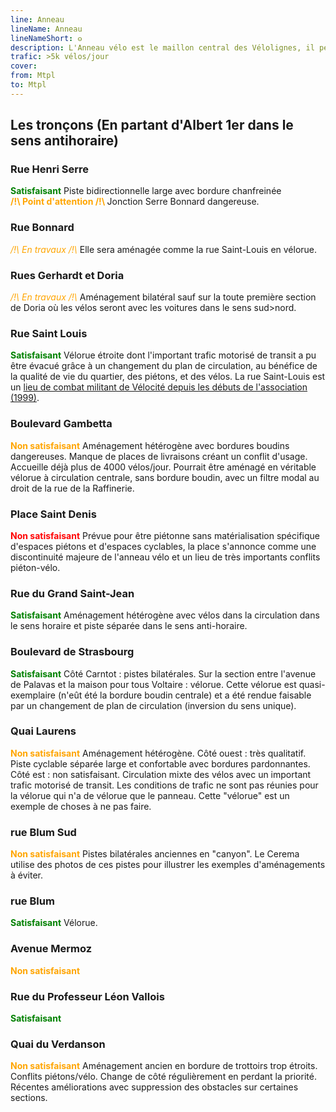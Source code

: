 ```yaml
---
line: Anneau
lineName: Anneau
lineNameShort: 𐍈
description: L'Anneau vélo est le maillon central des Vélolignes, il permet de relier (presque) toutes les radiales
trafic: >5k vélos/jour
cover: 
from: Mtpl
to: Mtpl
---
```


## Les tronçons (En partant d'Albert 1er dans le sens antihoraire)

### Rue Henri Serre 
<span style="color:green;font-weight:bold;">Satisfaisant</span>
Piste bidirectionnelle large avec bordure chanfreinée<br>
<span style="color:orange;font-weight:bold;">/!\ Point d'attention /!\ </span>Jonction Serre Bonnard dangereuse.

### Rue Bonnard
<span style="color:orange;font-style:italic">/!\ En travaux /!\ </span> Elle sera aménagée comme la rue Saint-Louis en vélorue.

### Rues Gerhardt et Doria
<span style="color:orange;font-style:italic">/!\ En travaux /!\ </span> Aménagement bilatéral sauf sur la toute première section de Doria où les vélos seront avec les voitures dans le sens sud>nord.

### Rue Saint Louis
<span style="color:green;font-weight:bold;">Satisfaisant</span>
Vélorue étroite dont l'important trafic motorisé de transit a pu être évacué grâce à un changement du plan de circulation, au bénéfice de la qualité de vie du quartier, des piétons, et des vélos. La rue Saint-Louis est un <a href="http://www.velocite-montpellier.fr/wp-content/uploads/2013/10/2013-10-Dossier-de-presse-V%C3%A9lo-Rue-St-Louis.pdf">lieu de combat militant de Vélocité depuis les débuts de l'association (1999)</a>.

### Boulevard Gambetta
<span style="color:orange;font-weight:bold">Non satisfaisant</span>
Aménagement hétérogène avec bordures boudins dangereuses. Manque de places de livraisons créant un conflit d'usage. Accueille déjà plus de 4000 vélos/jour. Pourrait être aménagé en véritable vélorue à circulation centrale, sans bordure boudin, avec un filtre modal au droit de la rue de la Raffinerie.

### Place Saint Denis
<span style="color:red;font-weight:bold">Non satisfaisant</span>
Prévue pour être piétonne sans matérialisation spécifique d'espaces piétons et d'espaces cyclables, la place s'annonce comme une discontinuité majeure de l'anneau vélo et un lieu de très importants conflits piéton-vélo.

### Rue du Grand Saint-Jean
<span style="color:green;font-weight:bold">Satisfaisant</span> Aménagement hétérogène avec vélos dans la circulation dans le sens horaire et piste séparée dans le sens anti-horaire.

### Boulevard de Strasbourg
<span style="color:green;font-weight:bold">Satisfaisant</span> Côté Carntot : pistes bilatérales. Sur la section entre l'avenue de Palavas et la maison pour tous Voltaire : vélorue. Cette vélorue est quasi-exemplaire (n'eût été la bordure boudin centrale) et a été rendue faisable par un changement de plan de circulation (inversion du sens unique).

### Quai Laurens
<span style="color:orange;font-weight:bold">Non satisfaisant</span> Aménagement hétérogène. Côté ouest : très qualitatif. Piste cyclable séparée large et confortable avec bordures pardonnantes. Côté est : non satisfaisant. Circulation mixte des vélos avec un important trafic motorisé de transit. Les conditions de trafic ne sont pas réunies pour la vélorue qui n'a de vélorue que le panneau. Cette "vélorue" est un exemple de choses à ne pas faire.

### rue Blum Sud
<span style="color:orange;font-weight:bold">Non satisfaisant</span> Pistes bilatérales anciennes en "canyon". Le Cerema utilise des photos de ces pistes pour illustrer les exemples d'aménagements à éviter.

### rue Blum
<span style="color:green;font-weight:bold">Satisfaisant</span> Vélorue.

### Avenue Mermoz
<span style="color:orange;font-weight:bold">Non satisfaisant</span>

### Rue du Professeur Léon Vallois
<span style="color:green;font-weight:bold">Satisfaisant</span>

### Quai du Verdanson
<span style="color:orange;font-weight:bold">Non satisfaisant</span> Aménagement ancien en bordure de trottoirs trop étroits. Conflits piétons/vélo. Change de côté régulièrement en perdant la priorité. Récentes améliorations avec suppression des obstacles sur certaines sections.